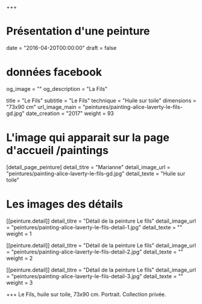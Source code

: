 +++
# Présentation d'une peinture
date = "2016-04-20T00:00:00"
draft = false

# données facebook
og_image = ""
og_description = "La Fils"

title = "Le Fils"
subtitle = "Le Fils"
technique = "Huile sur toile"
dimensions = "73x90 cm"
url_image_main = "peintures/painting-alice-laverty-le-fils-gd.jpg"
date_creation = "2017"
weight = 93

# L'image qui apparait sur la page d'accueil /paintings
[detail_page_peinture]
detail_titre = "Marianne"
detail_image_url = "peintures/painting-alice-laverty-le-fils-gd.jpg"
detail_texte = "Huile sur toile"

# Les images des détails
[[peinture.detail]]
detail_titre = "Détail de la peinture Le fils"
detail_image_url = "peintures/painting-alice-laverty-le-fils-detail-1.jpg"
detail_texte = ""
weight = 1

[[peinture.detail]]
detail_titre = "Détail de la peinture Le fils"
detail_image_url = "peintures/painting-alice-laverty-le-fils-detail-2.jpg"
detail_texte = ""
weight = 2

[[peinture.detail]]
detail_titre = "Détail de la peinture Le fils"
detail_image_url = "peintures/painting-alice-laverty-le-fils-detail-3.jpg"
detail_texte = ""
weight = 3

+++
Le Fils, huile sur toile, 73x90 cm. Portrait. Collection privée.
